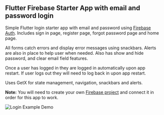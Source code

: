 ## Flutter Firebase Starter App with email and password login

Simple Flutter login starter app with email and password using [Firebase Auth](https://firebase.flutter.dev/docs/auth/overview).  Includes sign in page, register page, forgot password page and home page.  

All forms catch errors and display error messages using snackbars.  Alerts are also in place to help user when needed. Also has show and hide password, and clear email field features.

Once a user has logged in they are logged in automatically upon app restart.  If user logs out they will need to log back in upon app restart.  

Uses GetX for state management, navigation, snackbars and alerts.

**Note:** You will need to create your own [Firebase project](https://console.firebase.google.com/) and connect it in order for this app to work.

![Login Example Demo](gif/loginExampleGif.gif)